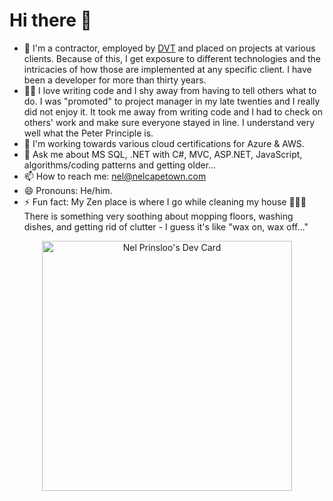 # Hi there 👋

- 🔭 I'm a contractor, employed by [DVT](https://www.linkedin.com/company/dvt/mycompany/) and placed on projects at various clients.  Because of this, I get exposure to different technologies and the intricacies of how those are implemented at any specific client.  I have been a developer for more than thirty years.
- 👨‍💻 I love writing code and I shy away from having to tell others what to do.  I was "promoted" to project manager in my late twenties and I really did not enjoy it.  It took me away from writing code and I had to check on others' work and make sure everyone stayed in line.  I understand very well what the Peter Principle is.
- 🌱 I'm working towards various cloud certifications for Azure & AWS. 
- 💬 Ask me about MS SQL, .NET with C#, MVC, ASP.NET, JavaScript, algorithms/coding patterns and getting older...
- 📫 How to reach me: <a href="mailto:nel@nelcapetown.com">nel@nelcapetown.com</a>
- 😄 Pronouns: He/him.
- ⚡ Fun fact: My Zen place is where I go while cleaning my house 🧼🧽🧹  There is something very soothing about mopping floors, washing dishes, and getting rid of clutter - I guess it's like "wax on, wax off..."

<p align="center"><a href="https://app.daily.dev/nelcapetown"><img src="https://api.daily.dev/devcards/67c610fb1bfe41f38361ac7268cb071a.png?r=zn6" width="400" alt="Nel Prinsloo's Dev Card"/></a></p>
